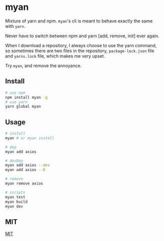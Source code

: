 # myan
Mixture of yarn and npm. `myan`'s cli is meant to behave exactly the same with `yarn`.

Never have to switch between npm and yarn [add, remove, init] ever again.

When I download a repository, I always choose to use the yarn command, so sometimes there are two files in the repository, `package-lock.json` file and `yarns.lock` file, which makes me very upset.

Try `myan`, and remove the annoyance.

## Install

```sh
# use npm
npm install myan -g
# use yarn
yarn global myan
```

## Usage

```sh
# install
myan # or myan install

# dep
myan add axios

# devDep
myan add axios --dev
myan add axios --D

# remove
myan remove axios

# scripts
myan test
myan build
myan dev
```

## MIT
[MIT](./LICENCE)